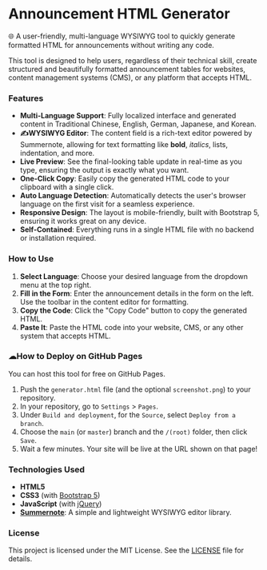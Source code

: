 # Announcement HTML Generator

🌐 A user-friendly, multi-language WYSIWYG tool to quickly generate formatted HTML for announcements without writing any code.

This tool is designed to help users, regardless of their technical skill, create structured and beautifully formatted announcement tables for websites, content management systems (CMS), or any platform that accepts HTML.

### Features

*   **Multi-Language Support**: Fully localized interface and generated content in Traditional Chinese, English, German, Japanese, and Korean.
*   **✍WYSIWYG Editor**: The content field is a rich-text editor powered by Summernote, allowing for text formatting like **bold**, *italics*, lists, indentation, and more.
*   **Live Preview**: See the final-looking table update in real-time as you type, ensuring the output is exactly what you want.
*   **One-Click Copy**: Easily copy the generated HTML code to your clipboard with a single click.
*   **Auto Language Detection**: Automatically detects the user's browser language on the first visit for a seamless experience.
*   **Responsive Design**: The layout is mobile-friendly, built with Bootstrap 5, ensuring it works great on any device.
*   **Self-Contained**: Everything runs in a single HTML file with no backend or installation required.

###  How to Use

1.  **Select Language**: Choose your desired language from the dropdown menu at the top right.
2.  **Fill in the Form**: Enter the announcement details in the form on the left. Use the toolbar in the content editor for formatting.
3.  **Copy the Code**: Click the "Copy Code" button to copy the generated HTML.
4.  **Paste It**: Paste the HTML code into your website, CMS, or any other system that accepts HTML.

### ☁How to Deploy on GitHub Pages

You can host this tool for free on GitHub Pages.

1.  Push the `generator.html` file (and the optional `screenshot.png`) to your repository.
2.  In your repository, go to `Settings` > `Pages`.
3.  Under `Build and deployment`, for the `Source`, select `Deploy from a branch`.
4.  Choose the `main` (or `master`) branch and the `/(root)` folder, then click `Save`.
5.  Wait a few minutes. Your site will be live at the URL shown on that page!

### Technologies Used

*   **HTML5**
*   **CSS3** (with [Bootstrap 5](https://getbootstrap.com/))
*   **JavaScript** (with [jQuery](https://jquery.com/))
*   **[Summernote](https://summernote.org/)**: A simple and lightweight WYSIWYG editor library.

### License

This project is licensed under the MIT License. See the [LICENSE](LICENSE) file for details.
